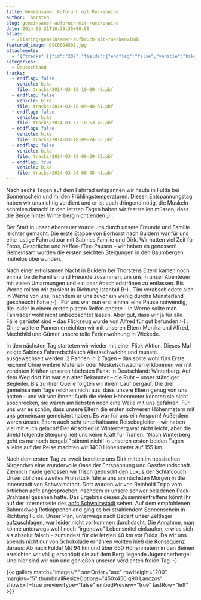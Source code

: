 ```yaml
---
title: Gemeinsamer Aufbruch mit Rückenwind
author: Thorsten
slug: gemeinsamer-aufbruch-mit-rueckenwind
date: 2014-03-21T10:33:35+00:00
alias:
  - /listing/gemeinsamer-aufbruch-mit-rueckenwind/
featured_image: DSC0804501.jpg
attachments:
  - '{"tracks":[{"id":"202","fields":{"endflag":"false","vehicle":"bike"}},{"id":"203","fields":{"endflag":"false","vehicle":"bike"}},{"id":"204","fields":{"endflag":"false","vehicle":"bike"}},{"id":"205","fields":{"endflag":"false","vehicle":"bike"}},{"id":"206","fields":{"endflag":"false","vehicle":"bike"}},{"id":"207","fields":{"endflag":"true","vehicle":"bike"}}]}'
categories:
  - Deutschland
tracks:
  - endflag: false
    vehicle: bike
    file: tracks/2014-03-15-10-09-48.pbf
  - endflag: false
    vehicle: bike
    file: tracks/2014-03-16-09-48-51.pbf
  - endflag: false
    vehicle: bike
    file: tracks/2014-03-17-10-53-45.pbf
  - endflag: false
    vehicle: bike
    file: tracks/2014-03-18-09-24-55.pbf
  - endflag: false
    vehicle: bike
    file: tracks/2014-03-19-09-39-32.pbf
  - endflag: true
    vehicle: bike
    file: tracks/2014-03-20-08-45-41.pbf
---
```

Nach sechs Tagen auf dem Fahrrad entspannen wir heute in Fulda bei Sonnenschein und milden Frühlingstemperaturen. Diesen Entspannungstag haben wir uns richtig verdient und er ist auch dringend nötig, die Muskeln schreien danach! In den letzten Tagen haben wir feststellen müssen, dass die Berge hinter Winterberg nicht enden ;) .

Der Start in unser Abenteuer wurde uns durch unsere Freunde und Familie leichter gemacht. Die erste Etappe von Borhorst nach Buldern war für uns eine lustige Fahrradtour mit Sabines Familie und Dirk. Wir hatten viel Zeit für Fotos, Gespräche und Kaffee-/Tee-Pausen &#8211; wir haben es genossen! Gemeinsam wurden die ersten seichten Steigungen in den Baumbergen mühelos überwunden.

Nach einer erholsamen Nacht in Buldern bei Thorstens Eltern kamen noch einmal beide Familien und Freunde zusammen, um uns in unser Abenteuer mit vielen Umarmungen und ein paar Abschiedstränen zu entlassen. Bis Werne rollten wir zu siebt in Richtung Istanbul B-) . Tim verabschiedete sich in Werne von uns, nachdem er uns zuvor ein wenig durchs Münsterland gescheucht hatte ;-) . Für uns war nun erst einmal eine Pause notwendig, die leider in einem ersten platten Reifen endete &#8211; in Werne sollte man Fahrräder wohl nicht unbeobachtet lassen. Aber gut, dass wir ja für alle Fälle gerüstet sind &#8211; das Flickzeug wurde von Alfred für gut befunden :-) . Ohne weitere Pannen erreichten wir mit unseren Eltern Monika und Alfred, Mechthild und Günter unsere tolle Ferienwohnung in Wickede.

In den nächsten Tag starteten wir wieder mit einer Flick-Aktion. Dieses Mal zeigte Sabines Fahrradschlauch Altersschwäche und musste ausgewechselt werden. 2 Pannen in 2 Tagen &#8211; das sollte wohl fürs Erste reichen! Ohne weitere Material- oder Muskelschwächen erklommen wir mit vereinten Kräften unseren höchsten Punkt in Deutschland: Winterberg. Auf dem Weg dort hin war ein alter Bekannter &#8211; die Ruhr &#8211; unser ständiger Begleiter. Bis zu ihrer Quelle folgten wir ihrem Lauf bergauf. Die drei gemeinsamen Tage reichten nicht aus, dass unsere Eltern genug von uns hatten &#8211; und wir von ihnen! Auch die vielen Höhenmeter konnten sie nicht abschrecken, sie wären am liebsten noch eine Weile mit uns gefahren. Für uns war es schön, dass unsere Eltern die ersten schweren Höhenmetern mit uns gemeinsam gemeistert haben. Es war für uns ein Ansporn! Außerdem waren unsere Eltern auch sehr unterhaltsame Reisebegleiter &#8211; wir haben viel mit euch gelacht! Der Abschied in Winterberg war nicht leicht, aber die direkt folgende Steigung ließ uns keine Kraft für Tränen. &#8220;Nach Winterberg geht es nur noch bergab!&#8221; stimmt nicht! In unseren ersten beiden Tagen alleine auf der Reise machten wir 1400 Höhenmeter auf 155 km.

Nach dem ersten Tag zu zweit bereitete uns Dirk mitten im hessischen Nirgendwo eine wundervolle Oase der Entspannung und Gastfreundschaft. Ziemlich müde genossen wir frisch geduscht den Luxus der Schlafcouch. Unser übliches zweites Frühstück führte uns am nächsten Morgen in die Innenstadt von Schwalmstadt. Dort wurden wir von Reinhold Tripp vom örtlichen adfc angesprochen, nachdem er unsere schwer beladenen Pack-Drahtesel gesehen hatte. Das Ergebnis dieses Zusammentreffens könnt ihr auf der Internetseite des <a href="http://www.adfc-schwalmstadt.de/service/radfahrerleben/296-pedal-the-planet.html" target="_blank">adfc Schwalmstadt</a> sehen. Auf dem empfohlenen Bahnradweg Rotkäppchenland ging es bei strahlendem Sonnenschein in Richtung Fulda. Unser Plan, unterwegs nach Bedarf unser Zeltlager aufzuschlagen, war leider nicht vollkommen durchdacht. Die Annahme, man könne unterwegs wohl noch &#8220;irgendwo&#8221; Lebensmitel einkaufen, erwies sich als absolut falsch &#8211; zumindest für die letzten 40 km vor Fulda. Da wir uns abends nicht nur von Schokolade ernähren wollten hieß die Konsequenz daraus: Ab nach Fulda! Mit 94 km und über 650 Höhenmetern in den Beinen erreichten wir völlig erschöpft die auf dem Berg liegende Jugendherberge! Und hier sind wir nun und genießen unseren verdienten freien Tag :-)

{{< gallery match="images/*" sortOrder="asc" rowHeight="200" margins="5" thumbnailResizeOptions="450x450 q90 Lanczos" showExif=true previewType="false" embedPreview="true" lastRow="left" >}}